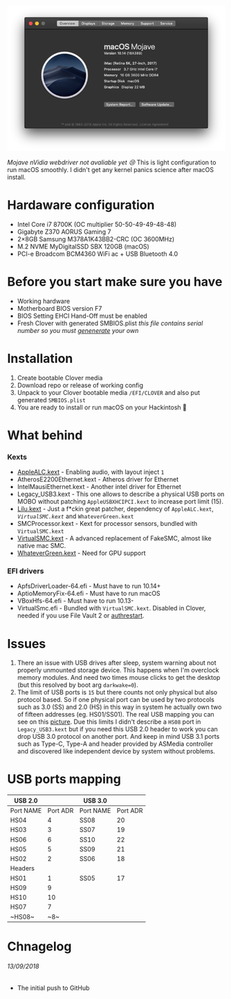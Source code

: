 <p align="center">
  <img src="./misc/system.png" alt="System specs">
</p>

*Mojave nVidia webdriver not avaliable yet :cry:*
This is light configuration to run macOS smoothly. I didn't get any kernel panics science after macOS install.

# Hardaware configuration

* Intel Core i7 8700K (OC multiplier 50-50-49-49-48-48)
* Gigabyte Z370 AORUS Gaming 7
* 2×8GB Samsung M378A1K43BB2-CRC (OC 3600MHz) 
* M.2 NVME MyDigitalSSD SBX 120GB (macOS)
* PCI-e Broadcom BCM4360 WiFi ac + USB Bluetooth 4.0

# Before you start make sure you have

* Working hardware 
* Motherboard BIOS version F7
* BIOS Setting EHCI Hand-Off must be enabled
* Fresh Clover with generated SMBIOS.plist *this file contains serial number so you must [genenerate][1] your own*

# Installation

1. Create bootable Clover media
2. Download repo or release of working config
3. Unpack to your Clover bootable media `/EFI/CLOVER` and also put generated `SMBIOS.plist`
4. You are ready to install or run macOS on your Hackintosh 

# What behind

### Kexts

* [AppleALC.kext][2] - Enabling audio, with layout inject `1`
* AtherosE2200Ethernet.kext - Atheros driver for Ethernet
* IntelMausiEthernet.kext - Another intel driver for Ethernet
* Legacy_USB3.kext - This one allows to describe a physical USB ports on MOBO without patching `AppleUSBXHCIPCI.kext` to increase port limit (15).
* [Lilu.kext][3] - Just a f\*ckin great patcher, dependency of `AppleALC.kext`, *`VirtualSMC.kext`* and `WhateverGreen.kext`
* SMCProcessor.kext - Kext for processor sensors, bundled with `VirtualSMC.kext`
* [VirtualSMC.kext][4] - A advanced replacement of FakeSMC, almost like native mac SMC.
* [WhateverGreen.kext][5] - Need for GPU support

### EFI drivers

* ApfsDriverLoader-64.efi - Must have to run 10.14+
* AptioMemoryFix-64.efi - Must have to run macOS
* VBoxHfs-64.efi - Must have to run 10.13-
* VirtualSmc.efi - Bundled with `VirtualSMC.kext`. Disabled in Clover, needed if you use File Vault 2 or [authrestart][6].

# Issues

1. There an issue with USB drives after sleep, system warning about not properly unmounted storage device. This happens when I'm overclock memory modules. And need two times mouse clicks to get the desktop (but this resolved by boot arg `darkwake=0`).
2. The limit of USB ports is `15` but there counts not only physical but also protocol based. So if one physical port can be used by two protocols such as 3.0 (SS) and 2.0 (HS) in this way in system he actually own two of fifteen addresses (eg. HS01/SS01). The real USB mapping you can see on this [picture][102]. Due this limits I didn't describe a `HS08` port in `Legacy_USB3.kext` but if you need this USB 2.0 header to work you can drop USB 3.0 protocol on another port. And keep in mind USB 3.1 ports such as Type-C, Type-A and header provided by ASMedia controller and discovered like independent device by system without problems.

# USB ports mapping

| USB 2.0   |          | USB 3.0   |          |
|-----------|----------|-----------|----------|
| Port NAME | Port ADR | Port NAME | Port ADR |
| HS04      | 4        | SS08      | 20       |
| HS03      | 3        | SS07      | 19       |
| HS06      | 6        | SS10      | 22       |
| HS05      | 5        | SS09      | 21       |
| HS02      | 2        | SS06      | 18       |
| Headers   |          |           |          |
| HS01      | 1        | SS05      | 17       |
| HS09      | 9        |           |          |
| HS10      | 10       |           |          |
| HS07      | 7        |           |          |
| ~HS08~    | ~8~      |           |          |

# Chnagelog
###### 13/09/2018
* The initial push to GitHub

[1]: http://cloudclovereditor.altervista.org/cce/editor.php#smbios
[2]: https://github.com/acidanthera/AppleALC
[3]: https://github.com/acidanthera/Lilu
[4]: https://github.com/acidanthera/VirtualSMC
[5]: https://github.com/acidanthera/WhateverGreen
[6]: https://lifehacker.com/bypass-a-filevault-password-at-startup-by-rebooting-fro-1686770324

[101]: ./misc/system.png
[102]: ./misc/physical-usb-ports.png
